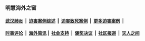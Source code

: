 
### 明慧海外之窗

####  [武汉肺炎](indexes/365.md?t=05050500) &nbsp;|&nbsp;  [迫害案例综述](indexes/328.md?t=05050500) &nbsp;|&nbsp; [迫害致死案例](indexes/277.md?t=05050500)  &nbsp;|&nbsp; [更多迫害案例](indexes/81.md?t=05050500)  &nbsp;|&nbsp; 
####  [时事评论](indexes/19.md?t=05050500) &nbsp;|&nbsp; [海外简讯](indexes/245.md?t=05050500)&nbsp;|&nbsp;  [社会支持](indexes/140.md?t=05050500) &nbsp;|&nbsp; [褒奖决议](indexes/282.md?t=05050500) &nbsp;|&nbsp; [社区报道](indexes/91.md?t=05050500)  &nbsp;|&nbsp; [天人之间](indexes/78.md?t=05050500) 

